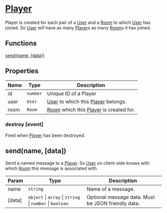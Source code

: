 
  
# <a href="#Player">Player</a>

Player is created for each pair of a [User] and a [Room] to which [User] has joined. So [User] will have as many [Player]s as many [Room]s it has joined.
## Functions
  
<a href="#send">send(name, [data])</a>
## Properties

| Name | Type | Description |
| --- | --- | --- |
| id | <code>number</code> | Unique ID of a Player |
| user | <code>User</code> | [User] to which this [Player] belongs. |
| room | <code>Room</code> | [Room] which this [Player] is created for. |

<a name="Player+event_destroy"></a>
### destroy [event]
Fired when [Player] has been destroyed.

<a name="send"></a>
## send(name, [data])
Send a named message to a [Player]. So [User]on client-side knows with which [Room] this message is associated with.


| Param | Type | Description |
| --- | --- | --- |
| name | <code>string</code> | Name of a message. |
| [data] | <code>object</code> \| <code>array</code> \| <code>string</code> \| <code>number</code> \| <code>boolean</code> | Optional message data. Must be JSON friendly data. |

[PlayNetwork]: ./PlayNetwork.md
[Player]: ./Player.md
[Room]: ./Room.md
[Rooms]: ./Rooms.md
[User]: ./User.md
[Users]: ./Users.md
